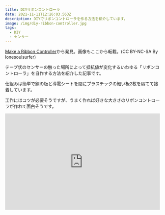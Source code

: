 ```yaml
---
title: DIYリボンコントローラ
date: 2021-11-11T12:26:03.563Z
description: DIYでリボンコントローラを作る方法を紹介しています。
image: /img/diy-ribbon-controller.jpg
tags:
  - DIY
  - センサー
---
```

[Make a Ribbon Controller](https://www.instructables.com/Make-a-Ribbon-Controller/)から発見。画像もここから転載。(CC BY-NC-SA By lonesoulsurfer)

テープ状のセンサーの触った場所によって抵抗値が変化するいわゆる「リボンコントローラ」を自作する方法を紹介した記事です。

仕組みは簡単で銅の板と導電シートを間にプラスチックの細い板2枚を隔てて接着しています。

工作にはコツが必要そうですが、うまく作れば好きな大きさのリボンコントローラが作れて面白そうです。

<iframe width="100%" height="315" src="https://www.youtube.com/embed/jzylmjtmIkI" title="YouTube video player" frameborder="0" allow="accelerometer; autoplay; clipboard-write; encrypted-media; gyroscope; picture-in-picture" allowfullscreen></iframe>
